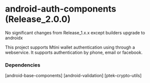 # android-auth-components (Release_2.0.0)

No significant changes from Release_1.x.x except builders upgrade to androidx


This project supports Mtini wallet authentication using through a webservice.
It supports authentication by phone, email or facebook.

### Dependencies

[android-base-components]
[android-validation]
[ptek-crypto-utils]
